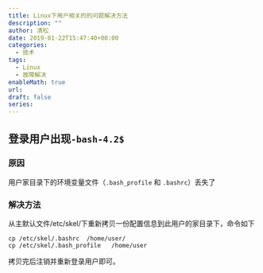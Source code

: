 ```yaml
---
title: Linux下用户相关的的问题解决方法
description: ""
author: 清松
date: 2019-01-22T15:47:40+08:00
categories:
  - 技术
tags:
  - Linux
  - 故障解决
enableMath: true
url: 
draft: false
series:
---
```

## 登录用户出现`-bash-4.2$`

### 原因
用户家目录下的环境变量文件（`.bash_profile` 和 `.bashrc`）丢失了
### 解决方法
从主默认文件/etc/skel/下重新拷贝一份配置信息到此用户的家目录下，命令如下
```
cp /etc/skel/.bashrc  /home/user/
cp /etc/skel/.bash_profile   /home/user
```
拷贝完后注销并重新登录用户即可。
